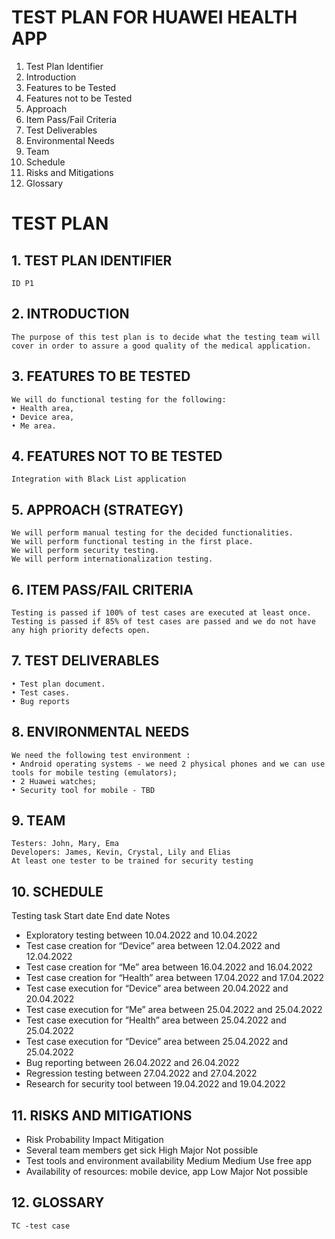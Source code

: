 # **TEST PLAN FOR HUAWEI HEALTH APP**

1. Test Plan Identifier
2. Introduction
3. Features to be Tested
4. Features not to be Tested
5. Approach
6. Item Pass/Fail Criteria
7. Test Deliverables
8. Environmental Needs
9. Team
10. Schedule
11. Risks and Mitigations
12. Glossary

# **TEST PLAN**

## 1. TEST PLAN IDENTIFIER

    ID P1

## 2. INTRODUCTION

    The purpose of this test plan is to decide what the testing team will cover in order to assure a good quality of the medical application.

## 3. FEATURES TO BE TESTED

    We will do functional testing for the following:
    • Health area,
    • Device area,
    • Me area.

## 4. FEATURES NOT TO BE TESTED

    Integration with Black List application

## 5.  APPROACH (STRATEGY)  
    We will perform manual testing for the decided functionalities.
    We will perform functional testing in the first place.
    We will perform security testing.
    We will perform internationalization testing.

## 6. ITEM PASS/FAIL CRITERIA

    Testing is passed if 100% of test cases are executed at least once.
    Testing is passed if 85% of test cases are passed and we do not have any high priority defects open.

## 7. TEST DELIVERABLES

    • Test plan document.
    • Test cases.
    • Bug reports

## 8. ENVIRONMENTAL NEEDS

    We need the following test environment :
    • Android operating systems - we need 2 physical phones and we can use tools for mobile testing (emulators);
    • 2 Huawei watches;
    • Security tool for mobile - TBD

## 9. TEAM

    Testers: John, Mary, Ema
    Developers: James, Kevin, Crystal, Lily and Elias
    At least one tester to be trained for security testing

## 10. SCHEDULE

Testing task Start date End date Notes

- Exploratory testing between 10.04.2022 and 10.04.2022
- Test case creation for “Device” area between 12.04.2022 and 12.04.2022
- Test case creation for “Me” area between 16.04.2022 and 16.04.2022
- Test case creation for “Health” area between 17.04.2022 and 17.04.2022
- Test case execution for “Device” area between 20.04.2022 and 20.04.2022
- Test case execution for “Me” area between 25.04.2022 and 25.04.2022
- Test case execution for “Health” area between  25.04.2022 and 25.04.2022
- Test case execution for “Device” area between 25.04.2022 and 25.04.2022
- Bug reporting between 26.04.2022 and 26.04.2022
- Regression testing between 27.04.2022 and 27.04.2022
- Research for security tool between 19.04.2022 and 19.04.2022

## 11. RISKS AND MITIGATIONS

- Risk Probability Impact Mitigation
- Several team members get sick High Major Not possible
- Test tools and environment availability Medium Medium Use free app
- Availability of resources: mobile device, app Low Major Not possible

## 12. GLOSSARY

    TC -test case

